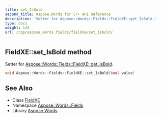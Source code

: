 ```yaml
---
title: set_IsBold
second_title: Aspose.Words for C++ API Reference
description: 'Setter for Aspose::Words::Fields::FieldXE::get_IsBold.'
type: docs
weight: 144
url: /cpp/aspose.words.fields/fieldxe/set_isbold/
---
```

## FieldXE::set_IsBold method


Setter for [Aspose::Words::Fields::FieldXE::get_IsBold](../get_isbold/).

```cpp
void Aspose::Words::Fields::FieldXE::set_IsBold(bool value)
```

## See Also

* Class [FieldXE](../)
* Namespace [Aspose::Words::Fields](../../)
* Library [Aspose.Words](../../../)
